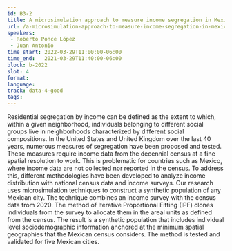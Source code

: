 ```yaml
---
id: B3-2
title: A microsimulation approach to measure income segregation in Mexican cities
url: /a-microsimulation-approach-to-measure-income-segregation-in-mexican-cities
speakers:
 - Roberto Ponce López
 - Juan Antonio
time_start: 2022-03-29T11:00:00-06:00
time_end:   2021-03-29T11:40:00-06:00
block: b-2022
slot: 4
format: 
language: 
track: data-4-good
tags:
---
```


Residential segregation by income can be defined as the extent to which, within a given neighborhood, individuals belonging to different social groups live in neighborhoods characterized by different social compositions. In the United States and United Kingdom over the last 40 years, numerous measures of segregation have been proposed and tested. These measures require income data from the decennial census at a fine spatial resolution to work. This is problematic for countries such as Mexico, where income data are not collected nor reported in the census. To address this, different methodologies have been developed to analyze income distribution with national census data and income surveys. Our research uses microsimulation techniques to construct a synthetic population of any Mexican city. The technique combines an income survey with the census data from 2020. The method of Iterative Proportional Fitting (IPF) clones individuals from the survey to allocate them in the areal units as defined from the census. The result is a synthetic population that includes individual level sociodemographic information anchored at the minimum spatial geographies that the Mexican census considers. The method is tested and validated for five Mexican cities.

